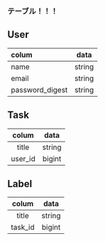 ### テーブル！！！

## User
| colum             |  data  |
|:-----             |:----:  |
| name              | string |
| email             | string |
| password_digest   | string |

## Task
| colum             |  data  |
|:-----------------:|:------:|
| title             | string |
| user_id           | bigint |

## Label
| colum             |  data  |
|:-----------------:|:------:|
| title             | string |
| task_id           | bigint |
